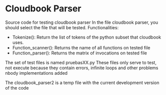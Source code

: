 # Cloudbook Parser
Source code for testing cloudbook parser
In the file cloudbook parser, you should select the file that will be tested.
Functionalities:
- Tokenize(): Return the list of tokens of the python subset that cloudbook uses.
- Function_scanner(): Returns the name of all functions on tested file
- Function_parser(): Returns the matrix of invocations on tested file

The set of test files is named pruebasXX.py
These files only serve to test, not execute because they contain errors, infinite loops and other problems
nbody implementations added

The cloudbook_parser2 is a temp file with the current development version of the code

